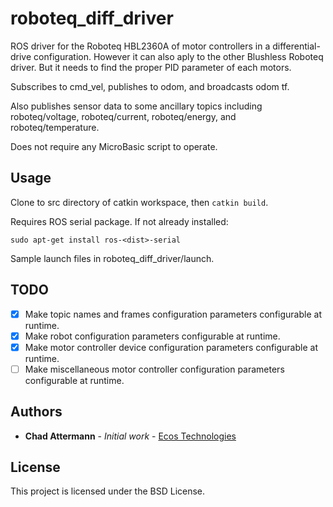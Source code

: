 # roboteq_diff_driver

ROS driver for the Roboteq HBL2360A of motor controllers in a differential-drive configuration.
However it can also aply to the other Blushless Roboteq driver.
But it needs to find the proper PID parameter of each motors.

Subscribes to cmd_vel, publishes to odom, and broadcasts odom tf.

Also publishes sensor data to some ancillary topics including roboteq/voltage, roboteq/current, roboteq/energy, and roboteq/temperature.

Does not require any MicroBasic script to operate.

## Usage

Clone to src directory of catkin workspace, then `catkin build`.

Requires ROS serial package. If not already installed:
```
sudo apt-get install ros-<dist>-serial
```

Sample launch files in roboteq_diff_driver/launch.

## TODO

- [x] Make topic names and frames configuration parameters configurable at runtime.
- [x] Make robot configuration parameters configurable at runtime.
- [x] Make motor controller device configuration parameters configurable at runtime.
- [ ] Make miscellaneous motor controller configuration parameters configurable at runtime.

## Authors

* **Chad Attermann** - *Initial work* - [Ecos Technologies](https://github.com/ecostech)

## License

This project is licensed under the BSD License.

